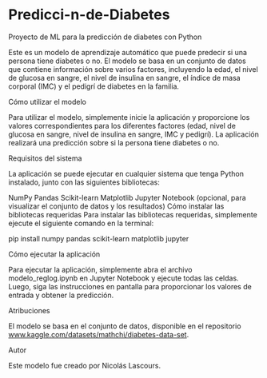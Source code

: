 # Predicci-n-de-Diabetes

Proyecto de ML para la predicción de diabetes con Python

Este es un modelo de aprendizaje automático que puede predecir si una persona tiene diabetes o no. El modelo se basa en un conjunto de datos que contiene información sobre varios factores, incluyendo la edad, el nivel de glucosa en sangre, el nivel de insulina en sangre, el índice de masa corporal (IMC) y el pedigrí de diabetes en la familia.

Cómo utilizar el modelo

Para utilizar el modelo, simplemente inicie la aplicación y proporcione los valores correspondientes para los diferentes factores (edad, nivel de glucosa en sangre, nivel de insulina en sangre, IMC y pedigrí). La aplicación realizará una predicción sobre si la persona tiene diabetes o no.

Requisitos del sistema

La aplicación se puede ejecutar en cualquier sistema que tenga Python instalado, junto con las siguientes bibliotecas:

NumPy
Pandas
Scikit-learn
Matplotlib
Jupyter Notebook (opcional, para visualizar el conjunto de datos y los resultados)
Cómo instalar las bibliotecas requeridas
Para instalar las bibliotecas requeridas, simplemente ejecute el siguiente comando en la terminal:

pip install numpy pandas scikit-learn matplotlib jupyter

Cómo ejecutar la aplicación

Para ejecutar la aplicación, simplemente abra el archivo modelo_reglog.ipynb en Jupyter Notebook y ejecute todas las celdas. Luego, siga las instrucciones en pantalla para proporcionar los valores de entrada y obtener la predicción.

Atribuciones

El modelo se basa en el conjunto de datos, disponible en el repositorio www.kaggle.com/datasets/mathchi/diabetes-data-set.

Autor

Este modelo fue creado por Nicolás Lascours.
